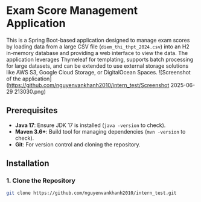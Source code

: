 # Exam Score Management Application

This is a Spring Boot-based application designed to manage exam scores by loading data from a large CSV file (`diem_thi_thpt_2024.csv`) into an H2 in-memory database and providing a web interface to view the data. The application leverages Thymeleaf for templating, supports batch processing for large datasets, and can be extended to use external storage solutions like AWS S3, Google Cloud Storage, or DigitalOcean Spaces.
![Screenshot of the application](https://github.com/nguyenvankhanh2010/intern_test/Screenshot 2025-06-29 213030.png)
## Prerequisites
- **Java 17**: Ensure JDK 17 is installed (`java -version` to check).
- **Maven 3.6+**: Build tool for managing dependencies (`mvn -version` to check).
- **Git**: For version control and cloning the repository.

## Installation

### 1. Clone the Repository
```bash
git clone https://github.com/nguyenvankhanh2010/intern_test.git
